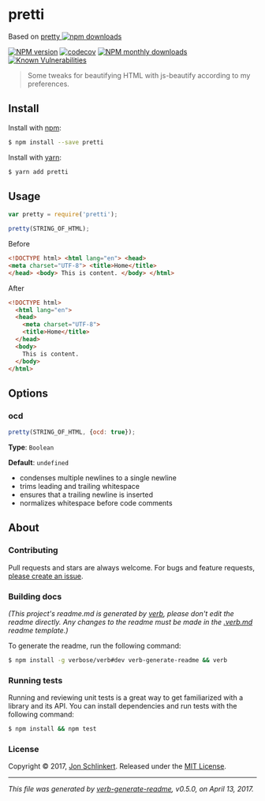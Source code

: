 # pretti

Based on [pretty ![npm downloads](https://img.shields.io/npm/dt/pretty.svg?style=flat-square)](https://www.npmjs.com/package/pretty)

[![NPM version](https://img.shields.io/npm/v/pretti.svg?style=flat)](https://www.npmjs.com/package/pretti)
[![codecov](https://codecov.io/gh/goatandsheep/pretti/branch/master/graph/badge.svg?token=tgPNrZoH4k)](https://codecov.io/gh/goatandsheep/pretti)
[![NPM monthly downloads](https://img.shields.io/npm/dm/pretti.svg?style=flat)](https://npmjs.org/package/pretti)
[![Known Vulnerabilities](https://snyk.io/test/github/goatandsheep/pretti/badge.svg)](https://snyk.io/test/github/goatandsheep/pretti)

> Some tweaks for beautifying HTML with js-beautify according to my preferences.

## Install

Install with [npm](https://www.npmjs.com/):

```sh
$ npm install --save pretti
```

Install with [yarn](https://yarnpkg.com):

```sh
$ yarn add pretti
```

## Usage

```js
var pretty = require('pretti');

pretty(STRING_OF_HTML);
```

Before

```html
<!DOCTYPE html> <html lang="en"> <head> 
<meta charset="UTF-8"> <title>Home</title> 
</head> <body> This is content. </body> </html>
```

After

```html
<!DOCTYPE html>
  <html lang="en">
  <head>
    <meta charset="UTF-8">
    <title>Home</title>
  </head>
  <body>
    This is content.
  </body>
</html>
```

## Options

### ocd

```js
pretty(STRING_OF_HTML, {ocd: true});
```

**Type**: `Boolean`

**Default**: `undefined`

* condenses multiple newlines to a single newline
* trims leading and trailing whitespace
* ensures that a trailing newline is inserted
* normalizes whitespace before code comments

## About

### Contributing

Pull requests and stars are always welcome. For bugs and feature requests, [please create an issue](../../issues/new).

### Building docs

_(This project's readme.md is generated by [verb](https://github.com/verbose/verb-generate-readme), please don't edit the readme directly. Any changes to the readme must be made in the [.verb.md](.verb.md) readme template.)_

To generate the readme, run the following command:

```sh
$ npm install -g verbose/verb#dev verb-generate-readme && verb
```

### Running tests

Running and reviewing unit tests is a great way to get familiarized with a library and its API. You can install dependencies and run tests with the following command:

```sh
$ npm install && npm test
```

### License

Copyright © 2017, [Jon Schlinkert](https://github.com/jonschlinkert).
Released under the [MIT License](LICENSE).

***

_This file was generated by [verb-generate-readme](https://github.com/verbose/verb-generate-readme), v0.5.0, on April 13, 2017._
